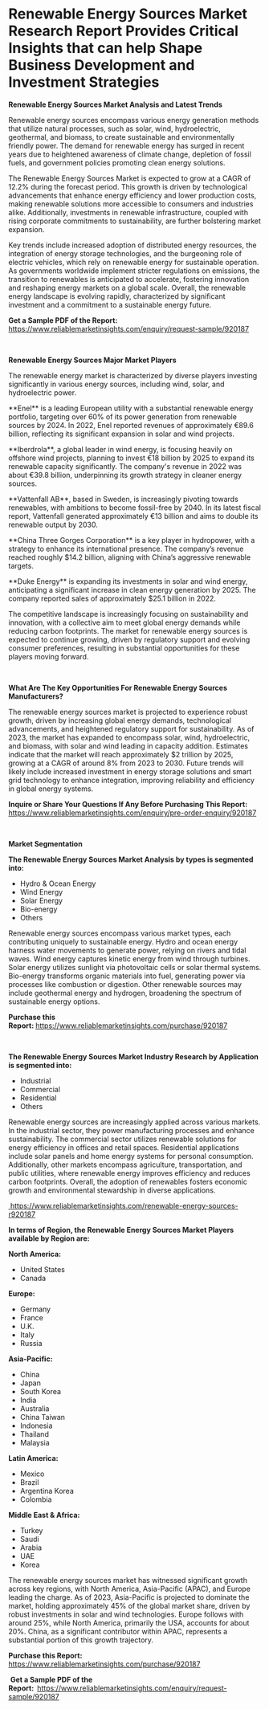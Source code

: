 <p><h1>Renewable Energy Sources Market Research Report Provides Critical Insights that can help Shape Business Development and Investment Strategies</h1></p><p><strong>Renewable Energy Sources Market Analysis and Latest Trends</strong></p>
<p><p>Renewable energy sources encompass various energy generation methods that utilize natural processes, such as solar, wind, hydroelectric, geothermal, and biomass, to create sustainable and environmentally friendly power. The demand for renewable energy has surged in recent years due to heightened awareness of climate change, depletion of fossil fuels, and government policies promoting clean energy solutions. </p><p>The Renewable Energy Sources Market is expected to grow at a CAGR of 12.2% during the forecast period. This growth is driven by technological advancements that enhance energy efficiency and lower production costs, making renewable solutions more accessible to consumers and industries alike. Additionally, investments in renewable infrastructure, coupled with rising corporate commitments to sustainability, are further bolstering market expansion. </p><p>Key trends include increased adoption of distributed energy resources, the integration of energy storage technologies, and the burgeoning role of electric vehicles, which rely on renewable energy for sustainable operation. As governments worldwide implement stricter regulations on emissions, the transition to renewables is anticipated to accelerate, fostering innovation and reshaping energy markets on a global scale. Overall, the renewable energy landscape is evolving rapidly, characterized by significant investment and a commitment to a sustainable energy future.</p></p>
<p><strong>Get a Sample PDF of the Report:&nbsp;</strong> <a href="https://www.reliablemarketinsights.com/enquiry/request-sample/920187?utm_campaign=3028&utm_medium=2&utm_source=Github&utm_content=ia&utm_term=17042025&utm_id=renewable-energy-sources">https://www.reliablemarketinsights.com/enquiry/request-sample/920187</a></p>
<p>&nbsp;</p>
<p><strong>Renewable Energy Sources Major Market Players</strong></p>
<p><p>The renewable energy market is characterized by diverse players investing significantly in various energy sources, including wind, solar, and hydroelectric power. </p><p>**Enel** is a leading European utility with a substantial renewable energy portfolio, targeting over 60% of its power generation from renewable sources by 2024. In 2022, Enel reported revenues of approximately €89.6 billion, reflecting its significant expansion in solar and wind projects.</p><p>**Iberdrola**, a global leader in wind energy, is focusing heavily on offshore wind projects, planning to invest €18 billion by 2025 to expand its renewable capacity significantly. The company's revenue in 2022 was about €39.8 billion, underpinning its growth strategy in cleaner energy sources.</p><p>**Vattenfall AB**, based in Sweden, is increasingly pivoting towards renewables, with ambitions to become fossil-free by 2040. In its latest fiscal report, Vattenfall generated approximately €13 billion and aims to double its renewable output by 2030.</p><p>**China Three Gorges Corporation** is a key player in hydropower, with a strategy to enhance its international presence. The company’s revenue reached roughly $14.2 billion, aligning with China’s aggressive renewable targets.</p><p>**Duke Energy** is expanding its investments in solar and wind energy, anticipating a significant increase in clean energy generation by 2025. The company reported sales of approximately $25.1 billion in 2022.</p><p>The competitive landscape is increasingly focusing on sustainability and innovation, with a collective aim to meet global energy demands while reducing carbon footprints. The market for renewable energy sources is expected to continue growing, driven by regulatory support and evolving consumer preferences, resulting in substantial opportunities for these players moving forward.</p></p>
<p>&nbsp;</p>
<p><strong>What Are The Key Opportunities For Renewable Energy Sources Manufacturers?</strong></p>
<p><p>The renewable energy sources market is projected to experience robust growth, driven by increasing global energy demands, technological advancements, and heightened regulatory support for sustainability. As of 2023, the market has expanded to encompass solar, wind, hydroelectric, and biomass, with solar and wind leading in capacity addition. Estimates indicate that the market will reach approximately $2 trillion by 2025, growing at a CAGR of around 8% from 2023 to 2030. Future trends will likely include increased investment in energy storage solutions and smart grid technology to enhance integration, improving reliability and efficiency in global energy systems.</p></p>
<p><strong>Inquire or Share Your Questions If Any Before Purchasing This Report:</strong> <a href="https://www.reliablemarketinsights.com/enquiry/pre-order-enquiry/920187?utm_campaign=3028&utm_medium=2&utm_source=Github&utm_content=ia&utm_term=17042025&utm_id=renewable-energy-sources">https://www.reliablemarketinsights.com/enquiry/pre-order-enquiry/920187</a></p>
<p>&nbsp;</p>
<p><strong>Market Segmentation</strong></p>
<p><strong>The Renewable Energy Sources Market Analysis by types is segmented into:</strong></p>
<p><ul><li>Hydro & Ocean Energy</li><li>Wind Energy</li><li>Solar Energy</li><li>Bio-energy</li><li>Others</li></ul></p>
<p><p>Renewable energy sources encompass various market types, each contributing uniquely to sustainable energy. Hydro and ocean energy harness water movements to generate power, relying on rivers and tidal waves. Wind energy captures kinetic energy from wind through turbines. Solar energy utilizes sunlight via photovoltaic cells or solar thermal systems. Bio-energy transforms organic materials into fuel, generating power via processes like combustion or digestion. Other renewable sources may include geothermal energy and hydrogen, broadening the spectrum of sustainable energy options.</p></p>
<p><strong>Purchase this Report:&nbsp;</strong><a href="https://www.reliablemarketinsights.com/purchase/920187?utm_campaign=3028&utm_medium=2&utm_source=Github&utm_content=ia&utm_term=17042025&utm_id=renewable-energy-sources">https://www.reliablemarketinsights.com/purchase/920187</a></p>
<p>&nbsp;</p>
<p><strong>The Renewable Energy Sources Market Industry Research by Application is segmented into:</strong></p>
<p><ul><li>Industrial</li><li>Commercial</li><li>Residential</li><li>Others</li></ul></p>
<p><p>Renewable energy sources are increasingly applied across various markets. In the industrial sector, they power manufacturing processes and enhance sustainability. The commercial sector utilizes renewable solutions for energy efficiency in offices and retail spaces. Residential applications include solar panels and home energy systems for personal consumption. Additionally, other markets encompass agriculture, transportation, and public utilities, where renewable energy improves efficiency and reduces carbon footprints. Overall, the adoption of renewables fosters economic growth and environmental stewardship in diverse applications.</p></p>
<p><a href="https://www.reliablemarketinsights.com/renewable-energy-sources-r920187?utm_campaign=3028&utm_medium=2&utm_source=Github&utm_content=ia&utm_term=17042025&utm_id=renewable-energy-sources">&nbsp;https://www.reliablemarketinsights.com/renewable-energy-sources-r920187</a></p>
<p><strong>In terms of Region, the Renewable Energy Sources Market Players available by Region are:</strong></p>
<p>
    <p> <strong> North America: </strong>
        <ul>
            <li>United States</li>
            <li>Canada</li>
        </ul>
        </p> 
    <p> <strong> Europe: </strong>
        <ul>
            <li>Germany</li>
            <li>France</li>
            <li>U.K.</li>
            <li>Italy</li>
            <li>Russia</li>
        </ul>
        </p> 
    <p> <strong> Asia-Pacific: </strong>
        <ul>
            <li>China</li>
            <li>Japan</li>
            <li>South Korea</li>
            <li>India</li>
            <li>Australia</li>
            <li>China Taiwan</li>
            <li>Indonesia</li>
            <li>Thailand</li>
            <li>Malaysia</li>
        </ul>
        </p> 
    <p> <strong> Latin America: </strong>
        <ul>
            <li>Mexico</li>
            <li>Brazil</li>
            <li>Argentina Korea</li>
            <li>Colombia</li>
        </ul>
        </p> 
    <p> <strong> Middle East & Africa: </strong>
        <ul>
            <li>Turkey</li>
            <li>Saudi</li>
            <li>Arabia</li>
            <li>UAE</li>
            <li>Korea</li>
        </ul>
    </p>
    </p>
<p><p>The renewable energy sources market has witnessed significant growth across key regions, with North America, Asia-Pacific (APAC), and Europe leading the charge. As of 2023, Asia-Pacific is projected to dominate the market, holding approximately 45% of the global market share, driven by robust investments in solar and wind technologies. Europe follows with around 25%, while North America, primarily the USA, accounts for about 20%. China, as a significant contributor within APAC, represents a substantial portion of this growth trajectory.</p></p>
<p><strong>Purchase this Report: </strong><a href="https://www.reliablemarketinsights.com/purchase/920187?utm_campaign=3028&utm_medium=2&utm_source=Github&utm_content=ia&utm_term=17042025&utm_id=renewable-energy-sources">https://www.reliablemarketinsights.com/purchase/920187</a></p>
<p>&nbsp;<strong>Get a Sample PDF of the Report:&nbsp;&nbsp;</strong><a href="https://www.reliablemarketinsights.com/enquiry/request-sample/920187?utm_campaign=3028&utm_medium=2&utm_source=Github&utm_content=ia&utm_term=17042025&utm_id=renewable-energy-sources">https://www.reliablemarketinsights.com/enquiry/request-sample/920187</a></p>
<p><strong></strong></p>
<p><p></p><p></p><p></p></p>